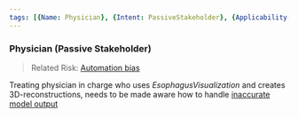 ```yaml
---
tags: [{Name: Physician}, {Intent: PassiveStakeholder}, {Applicability: AIAct}, {Usage Example: default_highrisk}]
---
```


### Physician (Passive Stakeholder)

> Related Risk: [Automation bias](../../../3_RiskManagement/1_HumanAgencyOversight/HumanOversight/AutomationBias_(TBE_Segmentation).md)

Treating physician in charge who uses *EsophagusVisualization* and creates 3D-reconstructions, needs to be made aware how to handle [inaccurate model output](../../../3_RiskManagement/2_TechnicalRobustnessSafety/Accuracy/InaccurateModelOutput_(TBE_Segmentation).md)
